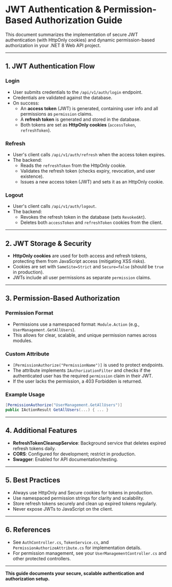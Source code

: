 # JWT Authentication & Permission-Based Authorization Guide

This document summarizes the implementation of secure JWT authentication (with HttpOnly cookies) and dynamic permission-based authorization in your .NET 8 Web API project.

---

## 1. JWT Authentication Flow

### Login

- User submits credentials to the `/api/v1/auth/login` endpoint.
- Credentials are validated against the database.
- On success:
  - An **access token** (JWT) is generated, containing user info and all permissions as `permission` claims.
  - A **refresh token** is generated and stored in the database.
  - Both tokens are set as **HttpOnly cookies** (`accessToken`, `refreshToken`).

### Refresh

- User's client calls `/api/v1/auth/refresh` when the access token expires.
- The backend:
  - Reads the `refreshToken` from the HttpOnly cookie.
  - Validates the refresh token (checks expiry, revocation, and user existence).
  - Issues a new access token (JWT) and sets it as an HttpOnly cookie.

### Logout

- User's client calls `/api/v1/auth/logout`.
- The backend:
  - Revokes the refresh token in the database (sets `RevokedAt`).
  - Deletes both `accessToken` and `refreshToken` cookies from the client.

---

## 2. JWT Storage & Security

- **HttpOnly cookies** are used for both access and refresh tokens, protecting them from JavaScript access (mitigating XSS risks).
- Cookies are set with `SameSite=Strict` and `Secure=false` (should be `true` in production).
- JWTs include all user permissions as separate `permission` claims.

---

## 3. Permission-Based Authorization

### Permission Format

- Permissions use a namespaced format: `Module.Action` (e.g., `UserManagement.GetAllUsers`).
- This allows for clear, scalable, and unique permission names across modules.

### Custom Attribute

- `[PermissionAuthorize("PermissionName")]` is used to protect endpoints.
- The attribute implements `IAuthorizationFilter` and checks if the authenticated user has the required `permission` claim in their JWT.
- If the user lacks the permission, a 403 Forbidden is returned.

### Example Usage

```csharp
[PermissionAuthorize("UserManagement.GetAllUsers")]
public IActionResult GetAllUsers(...) { ... }
```

---

## 4. Additional Features

- **RefreshTokenCleanupService**: Background service that deletes expired refresh tokens daily.
- **CORS**: Configured for development; restrict in production.
- **Swagger**: Enabled for API documentation/testing.

---

## 5. Best Practices

- Always use HttpOnly and Secure cookies for tokens in production.
- Use namespaced permission strings for clarity and scalability.
- Store refresh tokens securely and clean up expired tokens regularly.
- Never expose JWTs to JavaScript on the client.

---

## 6. References

- See `AuthController.cs`, `TokenService.cs`, and `PermissionAuthorizeAttribute.cs` for implementation details.
- For permission management, see your `UserManagementController.cs` and other protected controllers.

---

**This guide documents your secure, scalable authentication and authorization setup.**
